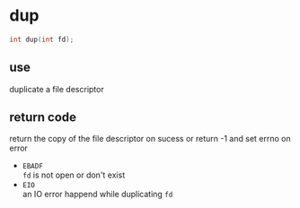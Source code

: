 # dup
```c
int dup(int fd);
```
## use
duplicate a file descriptor
## return code
return the copy of the file descriptor on sucess or return -1 and set errno on error
- `EBADF`  
  `fd` is not open or don't exist
- `EIO`  
  an IO error happend while duplicating `fd`
